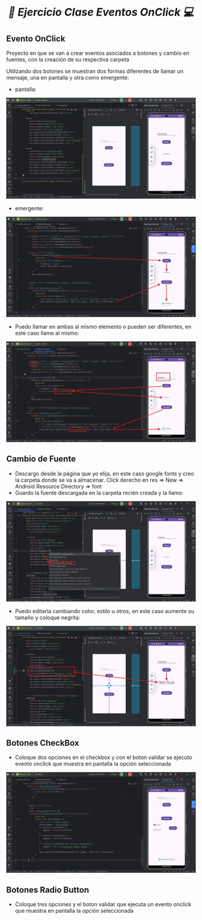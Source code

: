 **_<h1 align="center">:vulcan_salute: Ejercicio Clase Eventos OnClick :computer:</h1>_**

**<h2>Evento OnClick</h2>**
Proyecto en que se van a crear eventos asociados a botones y cambio en fuentes, con la creación de su respectiva carpeta

Utilizando dos botones se muestran dos formas diferentes de llamar un mensaje, una en pantalla y otra como emergente:
- pantalla:
<img src="./app/src/main/res/drawable/boton_mostrar.jpg" alt="">

- emergente:
<img src="./app/src/main/res/drawable/texto_notificacion.jpg" alt="">

- Puedo llamar en ambas al mismo elemento o pueden ser diferentes, en este caso llame al mismo:
<img src="./app/src/main/res/drawable/notificacion_mostrar_iguales.jpg" alt="">


**<h2>Cambio de Fuente</h2>**
- Descargo desde la página que yo elija, en este caso google fonts y creo la carpeta donde se va a almacenar. Click derecho en res => New => Android Resource Directory => font
- Guardo la fuente descargada en la carpeta recién creada y la llamo:
<img src="./app/src/main/res/drawable/cargando_fuente.jpg" alt="">

- Puedo editarla cambiando color, estilo u otros, en este caso aumente su tamaño y coloque negrita:
<img src="./app/src/main/res/drawable/editando_fuente.jpg" alt="">


**<h2>Botones CheckBox</h2>**
- Coloque dos opciones en el checkbox y con el boton validar se ejecuto evento onclick que muestra en pantalla la opción seleccionada
<img src="./app/src/main/res/drawable/checkbox_evento_onclick.jpg" alt="">


**<h2>Botones Radio Button</h2>**
- Coloque tres opciones y el boton validar que ejecuta un evento onclick que muestra en pantalla la opción seleccionada
<img src="./app/src/main/res/drawable/ejercicio_clase..." alt="">


<img src="./app/src/main/res/drawable/ejercicio_clase..." alt="">